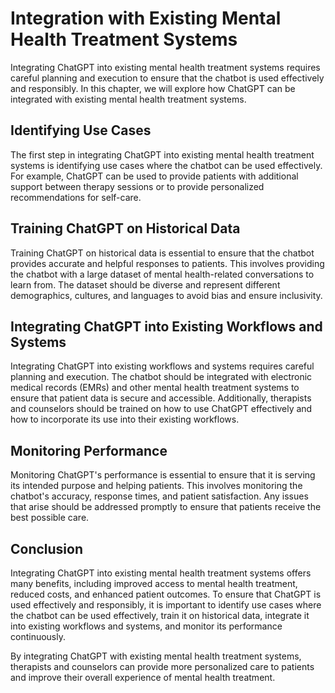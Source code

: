 Integration with Existing Mental Health Treatment Systems
==========================================================================================================================

Integrating ChatGPT into existing mental health treatment systems requires careful planning and execution to ensure that the chatbot is used effectively and responsibly. In this chapter, we will explore how ChatGPT can be integrated with existing mental health treatment systems.

Identifying Use Cases
---------------------

The first step in integrating ChatGPT into existing mental health treatment systems is identifying use cases where the chatbot can be used effectively. For example, ChatGPT can be used to provide patients with additional support between therapy sessions or to provide personalized recommendations for self-care.

Training ChatGPT on Historical Data
-----------------------------------

Training ChatGPT on historical data is essential to ensure that the chatbot provides accurate and helpful responses to patients. This involves providing the chatbot with a large dataset of mental health-related conversations to learn from. The dataset should be diverse and represent different demographics, cultures, and languages to avoid bias and ensure inclusivity.

Integrating ChatGPT into Existing Workflows and Systems
-------------------------------------------------------

Integrating ChatGPT into existing workflows and systems requires careful planning and execution. The chatbot should be integrated with electronic medical records (EMRs) and other mental health treatment systems to ensure that patient data is secure and accessible. Additionally, therapists and counselors should be trained on how to use ChatGPT effectively and how to incorporate its use into their existing workflows.

Monitoring Performance
----------------------

Monitoring ChatGPT's performance is essential to ensure that it is serving its intended purpose and helping patients. This involves monitoring the chatbot's accuracy, response times, and patient satisfaction. Any issues that arise should be addressed promptly to ensure that patients receive the best possible care.

Conclusion
----------

Integrating ChatGPT into existing mental health treatment systems offers many benefits, including improved access to mental health treatment, reduced costs, and enhanced patient outcomes. To ensure that ChatGPT is used effectively and responsibly, it is important to identify use cases where the chatbot can be used effectively, train it on historical data, integrate it into existing workflows and systems, and monitor its performance continuously.

By integrating ChatGPT with existing mental health treatment systems, therapists and counselors can provide more personalized care to patients and improve their overall experience of mental health treatment.
